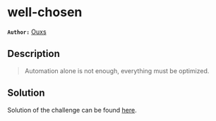 # well-chosen

**`Author:`** [Ouxs](https://github.com/ouxs-19)

## Description

> Automation alone is not enough, everything must be optimized.   

## Solution

Solution of the challenge can be found [here](solution/).
